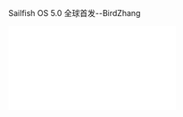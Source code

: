 Sailfish OS 5.0 全球首发--BirdZhang

<iframe src="//player.bilibili.com/player.html?isOutside=true&aid=113371433143958&bvid=BV1uD1pYTEEV&cid=26466127835&p=1" scrolling="no" border="0" frameborder="no" framespacing="0" allowfullscreen="true"></iframe>
